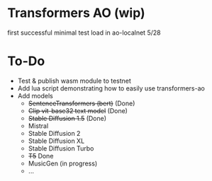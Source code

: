  
# Transformers AO (wip)
first successful minimal test load in ao-localnet 5/28

# To-Do
* Test & publish wasm module to testnet
* Add lua script demonstrating how to easily use transformers-ao
* Add models
  * ~~SentenceTransformers (bert)~~ (Done)
  * ~~Clip vit-base32 text model~~ (Done)
  * ~~Stable Diffusion 1.5~~ (Done)
  * Mistral
  * Stable Diffusion 2
  * Stable Diffusion XL
  * Stable Diffusion Turbo
  * ~~T5~~ Done
  * MusicGen (in progress)
  * ...
